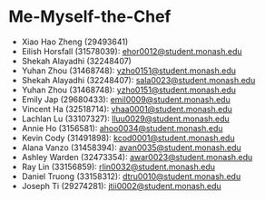 # Me-Myself-the-Chef

- Xiao Hao Zheng (29493641)
- Eilish Horsfall (31578039): ehor0012@student.monash.edu
- Shekah Alayadhi (32248407)
- Yuhan Zhou (31468748): yzho0151@student.monash.edu
- Shekah Alayadhi (32248407): sala0023@student.monash.edu
- Yuhan Zhou (31468748): yzho0151@student.monash.edu
- Emily Jap (29680433): emil0009@student.monash.edu
- Vincent Ha (32518714): vhaa0001@student.monash.edu
- Lachlan Lu (33107327): lluu0029@student.monash.edu
- Annie Ho (3156581): ahoo0034@student.monash.edu
- Kevin Cody (31491898): kcod0001@student.monash.edu
- Alana Vanzo (31458394): avan0035@student.monash.edu
- Ashley Warden (32473354): awar0023@student.monash.edu
- Ray Lin (33156859): rlin0032@student.monash.edu
- Daniel Truong (33158312): dtru0010@student.monash.edu
- Joseph Ti (29274281): jtii0002@student.monash.edu

